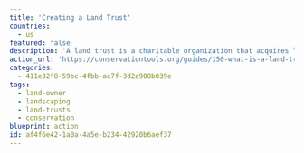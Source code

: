 ```yaml
---
title: 'Creating a Land Trust'
countries:
  - us
featured: false
description: 'A land trust is a charitable organization that acquires land or conservation easements, or that stewards land or easements, for conservation purposes. Land owners may consider designating portions of their land as a land trust, in order to preserve natural features in perpetuity, and be eligible for tax benefits as a result.'
action_url: 'https://conservationtools.org/guides/150-what-is-a-land-trust'
categories:
  - 411e32f8-59bc-4fbb-ac7f-3d2a908b039e
tags:
  - land-owner
  - landscaping
  - land-trusts
  - conservation
blueprint: action
id: af4f6e42-1a0a-4a5e-b234-42920b6aef37
---
```

